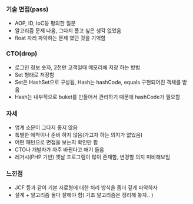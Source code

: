 ### 기술 면접(pass)
 - AOP, ID, IoC등 평의한 질문
 - 알고리즘 문제 나옴, 그다지 풀고 싶은 생각 없었음
 - float 자리 파악하는 문제 였던 것을 기억함

### CTO(drop)
 - 로그인 정보 숫자, 2천만 고객일때 메모리에 저장 하는 방법
 - Set<Long> 형태로 저장함
 - Set은 HashSet으로 구성됨, Hash는 hashCode, equals 구현되어진 객체를 받음
 - Hash는 내부적으로 buket를 만들어서 관리하기 때문에 hashCode가 필요함

### 자세
 - 업계 소문이 그다지 좋지 않음
 - 특별한 애착이나 준비 하지 않음(가고자 하는 의지가 없었음)
 - 어떤 패턴으로 면접을 보는지 확인만 함
 - CTO나 개발자가 자주 바뀐다고 애기 들음
 - 레거시(PHP 기반) 옛날 프로그램이 많이 존재함, 변경할 의지 미비해보임
  
### 느낀점
 - JCF 등과 같이 기본 자료형에 대한 처리 방식을 좀더 깊게 파악하자
 - 설계 + 알고리즘 둘다 잘해야 함( 기초 알고리즘은 정리해 놓자.. )